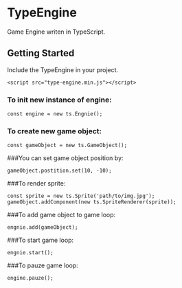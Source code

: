 # TypeEngine

Game Engine writen in TypeScript.

## Getting Started

Include the TypeEngine in your project.

```
<script src="type-engine.min.js"></script>
```

### To init new instance of engine: 
```
const engine = new ts.Engnie();
```

### To create new game object:
```
const gameObject = new ts.GameObject();
```

###You can set game object position by:
```
gameObject.postition.set(10, -10);
```
###To render sprite:
```
const sprite = new ts.Sprite('path/to/img.jpg');
gameObject.addComponent(new ts.SpriteRenderer(sprite));
```
###To add game object to game loop:
```
engnie.add(gameObject);
```
###To start game loop:
```
engnie.start();
```
###To pauze game loop: 
```
engine.pauze();
```